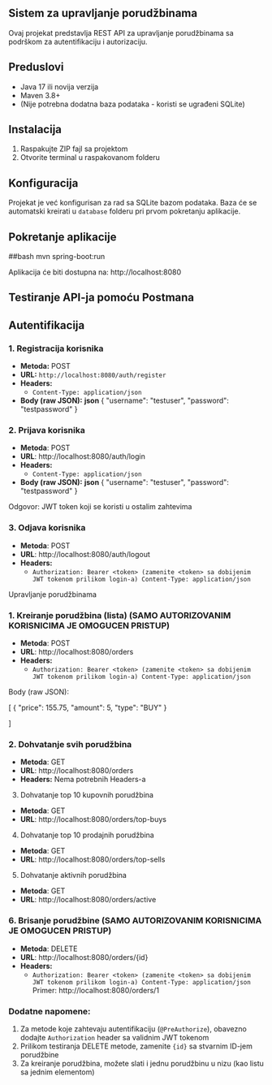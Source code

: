 ## Sistem za upravljanje porudžbinama

Ovaj projekat predstavlja REST API za upravljanje porudžbinama sa podrškom za autentifikaciju i autorizaciju.

## Preduslovi

- Java 17 ili novija verzija
- Maven 3.8+
- (Nije potrebna dodatna baza podataka - koristi se ugrađeni SQLite)

## Instalacija

1. Raspakujte ZIP fajl sa projektom
2. Otvorite terminal u raspakovanom folderu

## Konfiguracija

Projekat je već konfigurisan za rad sa SQLite bazom podataka. Baza će se automatski kreirati u `database` folderu pri prvom pokretanju aplikacije.

## Pokretanje aplikacije

##bash
mvn spring-boot:run

Aplikacija će biti dostupna na: http://localhost:8080


## Testiranje API-ja pomoću Postmana

## Autentifikacija

### 1. Registracija korisnika
- **Metoda:** POST
- **URL:** `http://localhost:8080/auth/register`
- **Headers:**
  - `Content-Type: application/json`
- **Body (raw JSON):**
  **json**
{
    "username": "testuser",
    "password": "testpassword"
}


### 2. Prijava korisnika
- **Metoda**: POST
- **URL**: http://localhost:8080/auth/login
- **Headers:**
  - `Content-Type: application/json`
- **Body (raw JSON):**
  **json**
{
    "username": "testuser",
    "password": "testpassword"
}

Odgovor: JWT token koji se koristi u ostalim zahtevima

### 3. Odjava korisnika
- **Metoda**: POST
- **URL**: http://localhost:8080/auth/logout
- **Headers:**
  - `Authorization: Bearer <token> (zamenite <token> sa dobijenim JWT tokenom prilikom login-a)
Content-Type: application/json`


Upravljanje porudžbinama
### 1. Kreiranje porudžbina (lista) (SAMO AUTORIZOVANIM KORISNICIMA JE OMOGUCEN PRISTUP)
- **Metoda**: POST
- **URL**: http://localhost:8080/orders
- **Headers:**
  - `Authorization: Bearer <token> (zamenite <token> sa dobijenim JWT tokenom prilikom login-a)
Content-Type: application/json`

Body (raw JSON):

[
    {
        "price": 155.75,
        "amount": 5,
        "type": "BUY"
    } 
    
]

### 2. Dohvatanje svih porudžbina
- **Metoda**: GET
- **URL**: http://localhost:8080/orders
- **Headers:**
Nema potrebnih Headers-a

3. Dohvatanje top 10 kupovnih porudžbina
- **Metoda**: GET
- **URL**: http://localhost:8080/orders/top-buys

4. Dohvatanje top 10 prodajnih porudžbina
- **Metoda**: GET
- **URL**: http://localhost:8080/orders/top-sells

5. Dohvatanje aktivnih porudžbina
- **Metoda**: GET
- **URL**: http://localhost:8080/orders/active

### 6. Brisanje porudžbine  (SAMO AUTORIZOVANIM KORISNICIMA JE OMOGUCEN PRISTUP)
- **Metoda**: DELETE
- **URL**: http://localhost:8080/orders/{id}
- **Headers:**
  - `Authorization: Bearer <token> (zamenite <token> sa dobijenim JWT tokenom prilikom login-a)
Content-Type: application/json`
Primer: http://localhost:8080/orders/1

### Dodatne napomene:

1. Za metode koje zahtevaju autentifikaciju (`@PreAuthorize`), obavezno dodajte `Authorization` header sa validnim JWT tokenom
2. Prilikom testiranja DELETE metode, zamenite `{id}` sa stvarnim ID-jem porudžbine
3. Za kreiranje porudžbina, možete slati i jednu porudžbinu u nizu (kao listu sa jednim elementom)
